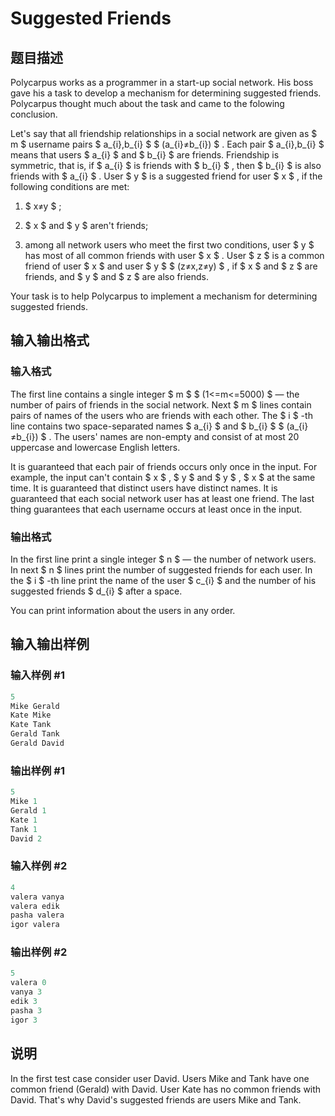 # Suggested Friends

## 题目描述

Polycarpus works as a programmer in a start-up social network. His boss gave his a task to develop a mechanism for determining suggested friends. Polycarpus thought much about the task and came to the folowing conclusion.

Let's say that all friendship relationships in a social network are given as $ m $ username pairs $ a_{i},b_{i} $ $ (a_{i}≠b_{i}) $ . Each pair $ a_{i},b_{i} $ means that users $ a_{i} $ and $ b_{i} $ are friends. Friendship is symmetric, that is, if $ a_{i} $ is friends with $ b_{i} $ , then $ b_{i} $ is also friends with $ a_{i} $ . User $ y $ is a suggested friend for user $ x $ , if the following conditions are met:

1. $ x≠y $ ;

2. $ x $ and $ y $ aren't friends;

3. among all network users who meet the first two conditions, user $ y $ has most of all common friends with user $ x $ . User $ z $ is a common friend of user $ x $ and user $ y $ $ (z≠x,z≠y) $ , if $ x $ and $ z $ are friends, and $ y $ and $ z $ are also friends.

Your task is to help Polycarpus to implement a mechanism for determining suggested friends.

## 输入输出格式

### 输入格式

The first line contains a single integer $ m $ $ (1<=m<=5000) $ — the number of pairs of friends in the social network. Next $ m $ lines contain pairs of names of the users who are friends with each other. The $ i $ -th line contains two space-separated names $ a_{i} $ and $ b_{i} $ $ (a_{i}≠b_{i}) $ . The users' names are non-empty and consist of at most 20 uppercase and lowercase English letters.

It is guaranteed that each pair of friends occurs only once in the input. For example, the input can't contain $ x $ , $ y $ and $ y $ , $ x $ at the same time. It is guaranteed that distinct users have distinct names. It is guaranteed that each social network user has at least one friend. The last thing guarantees that each username occurs at least once in the input.

### 输出格式

In the first line print a single integer $ n $ — the number of network users. In next $ n $ lines print the number of suggested friends for each user. In the $ i $ -th line print the name of the user $ c_{i} $ and the number of his suggested friends $ d_{i} $ after a space.

You can print information about the users in any order.

## 输入输出样例

### 输入样例 #1

```cpp
5
Mike Gerald
Kate Mike
Kate Tank
Gerald Tank
Gerald David

```
### 输出样例 #1

```cpp
5
Mike 1
Gerald 1
Kate 1
Tank 1
David 2

```
### 输入样例 #2

```cpp
4
valera vanya
valera edik
pasha valera
igor valera

```
### 输出样例 #2

```cpp
5
valera 0
vanya 3
edik 3
pasha 3
igor 3

```
## 说明

In the first test case consider user David. Users Mike and Tank have one common friend (Gerald) with David. User Kate has no common friends with David. That's why David's suggested friends are users Mike and Tank.

